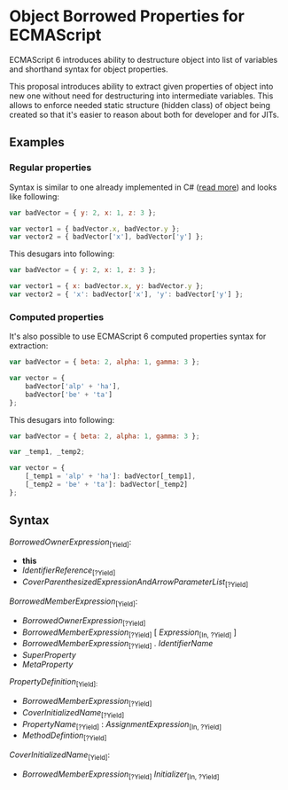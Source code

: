 # Object Borrowed Properties for ECMAScript

ECMAScript 6 introduces ability to destructure object into list of variables and shorthand syntax for object properties.

This proposal introduces ability to extract given properties of object into new one without need for destructuring into intermediate variables. This allows to enforce needed static structure (hidden class) of object being created so that it's easier to reason about both for developer and for JITs.

## Examples

### Regular properties

Syntax is similar to one already implemented in C# ([read more](https://msdn.microsoft.com/en-us/library/bb384062.aspx)) and looks like following:

```javascript
var badVector = { y: 2, x: 1, z: 3 };

var vector1 = { badVector.x, badVector.y };
var vector2 = { badVector['x'], badVector['y'] };
```

This desugars into following:

```javascript
var badVector = { y: 2, x: 1, z: 3 };

var vector1 = { x: badVector.x, y: badVector.y };
var vector2 = { 'x': badVector['x'], 'y': badVector['y'] };
```

### Computed properties

It's also possible to use ECMAScript 6 computed properties syntax for extraction:

```javascript
var badVector = { beta: 2, alpha: 1, gamma: 3 };

var vector = {
    badVector['alp' + 'ha'],
    badVector['be' + 'ta']
};
```

This desugars into following:

```javascript
var badVector = { beta: 2, alpha: 1, gamma: 3 };

var _temp1, _temp2;

var vector = {
    [_temp1 = 'alp' + 'ha']: badVector[_temp1],
    [_temp2 = 'be' + 'ta']: badVector[_temp2]
};
```

## Syntax

*BorrowedOwnerExpression*<sub>[Yield]</sub>:
* **this**
* *IdentifierReference*<sub>[?Yield]</sub>
* *CoverParenthesizedExpressionAndArrowParameterList*<sub>[?Yield]</sub>

*BorrowedMemberExpression*<sub>[Yield]</sub>:
* *BorrowedOwnerExpression*<sub>[?Yield]</sub>
* *BorrowedMemberExpression*<sub>[?Yield]</sub> [ *Expression*<sub>[In, ?Yield]</sub> ]
* *BorrowedMemberExpression*<sub>[?Yield]</sub> . *IdentifierName*
* *SuperProperty*
* *MetaProperty*

*PropertyDefinition*<sub>[Yield]:
* *BorrowedMemberExpression*<sub>[?Yield]</sub>
* *CoverInitializedName*<sub>[?Yield]</sub>
* *PropertyName*<sub>[?Yield]</sub> : *AssignmentExpression*<sub>[In, ?Yield]</sub>
* *MethodDefintion*<sub>[?Yield]</sub>

*CoverInitializedName*<sub>[Yield]</sub>:
* *BorrowedMemberExpression*<sub>[?Yield]</sub> *Initializer*<sub>[In, ?Yield]</sub>
